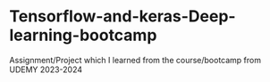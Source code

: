 # Tensorflow-and-keras-Deep-learning-bootcamp
Assignment/Project which I learned from the course/bootcamp from UDEMY 2023-2024
